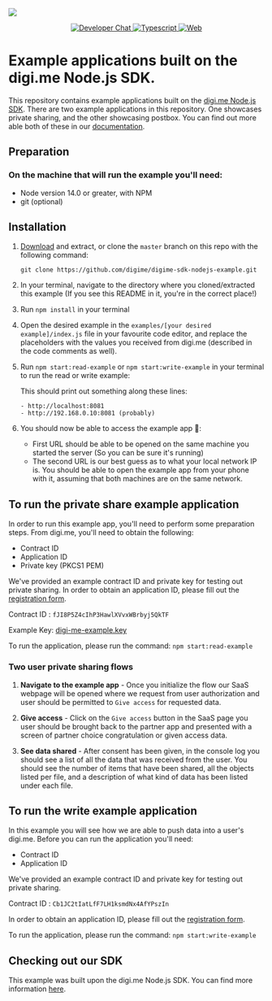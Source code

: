 ![](https://securedownloads.digi.me/partners/digime/SDKReadmeBanner.png)
<p align="center">
    <a href="https://developers.digi.me/slack/join">
        <img src="https://img.shields.io/badge/chat-slack-blueviolet.svg" alt="Developer Chat">
    </a>
    <a href="https://www.typescriptlang.org/">
        <img src="https://img.shields.io/badge/language-typescript-ff69b4.svg" alt="Typescript">
    </a>
    <a href="https://developers.digi.me/">
        <img src="https://img.shields.io/badge/web-digi.me-red.svg" alt="Web">
    </a>
</p>

# Example applications built on the digi.me Node.js SDK.
This repository contains example applications built on the [digi.me Node.js SDK](https://github.com/digime/digime-sdk-nodejs/). There are two example applications in this repository. One showcases private sharing, and the other showcasing postbox. You can find out more able both of these in our [documentation](https://digime.github.io/digime-sdk-nodejs/pages/guides/start.html).

## Preparation

### On the machine that will run the example you'll need:
* Node version 14.0 or greater, with NPM
* git (optional)

## Installation
1. [Download](https://github.com/digime/digime-sdk-nodejs-example/archive/master.zip) and extract, or clone the `master` branch on this repo with the following command:

    `git clone https://github.com/digime/digime-sdk-nodejs-example.git`

2. In your terminal, navigate to the directory where you cloned/extracted this example (If you see this README in it, you're in the correct place!)

3. Run `npm install` in your terminal

4. Open the desired example in the `examples/[your desired example]/index.js` file in your favourite code editor, and replace the placeholders with the values you received from digi.me (described in the code comments as well).

5. Run `npm start:read-example` or `npm start:write-example` in your terminal to run the read or write example:

    This should print out something along these lines:

    ```Example app now running on:
    - http://localhost:8081
    - http://192.168.0.10:8081 (probably)
    ```

6. You should now be able to access the example app 🎉:
    - First URL should be able to be opened on the same machine you started the server (So you can be sure it's running)
    - The second URL is our best guess as to what your local network IP is. You should be able to open the example app from your phone with it, assuming that both machines are on the same network.

## To run the private share example application

In order to run this example app, you'll need to perform some preparation steps. From digi.me, you'll need to obtain the following:
* Contract ID
* Application ID
* Private key (PKCS1 PEM)

We've provided an example contract ID and private key for testing out private sharing. In order to obtain an application ID, please fill out the [registration form](https://go.digi.me/developers/register).

Contract ID : `fJI8P5Z4cIhP3HawlXVvxWBrbyj5QkTF`

Example Key: [digi-me-example.key](/examples/private-sharing/digi-me-example.key)

To run the application, please run the command: `npm start:read-example`

### Two user private sharing flows

1. **Navigate to the example app** - Once you initialize the flow our SaaS webpage will be opened where we request from user authorization and user should be permitted to `Give access` for requested data.

2. **Give access** - Click on the `Give access` button in the SaaS page you user should be brought back to the partner app and presented with a screen of partner choice congratulation or given access data.

3. **See data shared** - After consent has been given, in the console log you should see a list of all the data that was received from the user. You should see the number of items that have been shared, all the objects listed per file, and a description of what kind of data has been listed under each file.

## To run the write example application
In this example you will see how we are able to push data into a user's digi.me. Before you can run the application you'll need:

* Contract ID
* Application ID

We've provided an example contract ID and private key for testing out private sharing.

Contract ID : `Cb1JC2tIatLfF7LH1ksmdNx4AfYPszIn`

In order to obtain an application ID, please fill out the [registration form](https://go.digi.me/developers/register).

To run the application, please run the command: `npm start:write-example`

## Checking out our SDK

This example was built upon the digi.me Node.js SDK. You can find more information [here](https://github.com/digime/digime-sdk-nodejs-example/).
